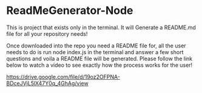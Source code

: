 # ReadMeGenerator-Node
This is project that exists only in the terminal. It will Generate a README.md file for all your repository needs!

Once downloaded into the repo you need a README file for, all the user needs to do is run node index.js in the terminal and answer a few short questions and voila a README file will be generated. Please follow the link below to watch a video to see exactly how the process works for the user!

https://drive.google.com/file/d/19oz2OFPNA-BDceJVjL5lX47Y0q_4GhAg/view



